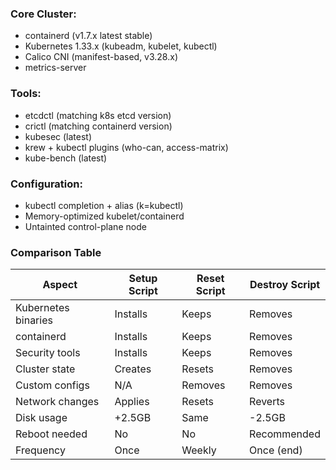 ### Core Cluster:
- containerd (v1.7.x latest stable)
- Kubernetes 1.33.x (kubeadm, kubelet, kubectl)
- Calico CNI (manifest-based, v3.28.x)
- metrics-server

### Tools:
- etcdctl (matching k8s etcd version)
- crictl (matching containerd version)
- kubesec (latest)
- krew + kubectl plugins (who-can, access-matrix)
- kube-bench (latest)

### Configuration:
- kubectl completion + alias (k=kubectl)
- Memory-optimized kubelet/containerd
- Untainted control-plane node


### Comparison Table
| Aspect             | Setup Script | Reset Script | Destroy Script |
|--------------------|--------------|--------------|----------------|
| Kubernetes binaries| Installs     | Keeps        | Removes        |
| containerd         | Installs     | Keeps        | Removes        |
| Security tools     | Installs     | Keeps        | Removes        |
| Cluster state      | Creates      | Resets       | Removes        |
| Custom configs     | N/A          | Removes      | Removes        |
| Network changes    | Applies      | Resets       | Reverts        |
| Disk usage         | +2.5GB       | Same         | -2.5GB         |
| Reboot needed      | No           | No           | Recommended    |
| Frequency          | Once         | Weekly       | Once (end)     |

